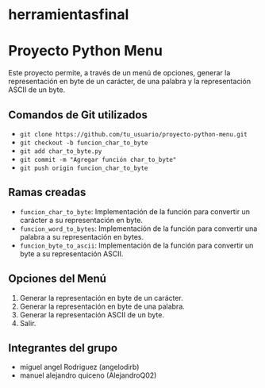 # herramientasfinal
# Proyecto Python Menu

Este proyecto permite, a través de un menú de opciones, generar la representación en byte de un carácter, de una palabra y la representación ASCII de un byte.

## Comandos de Git utilizados
- `git clone https://github.com/tu_usuario/proyecto-python-menu.git`
- `git checkout -b funcion_char_to_byte`
- `git add char_to_byte.py`
- `git commit -m "Agregar función char_to_byte"`
- `git push origin funcion_char_to_byte`

## Ramas creadas
- `funcion_char_to_byte`: Implementación de la función para convertir un carácter a su representación en byte.
- `funcion_word_to_bytes`: Implementación de la función para convertir una palabra a su representación en bytes.
- `funcion_byte_to_ascii`: Implementación de la función para convertir un byte a su representación ASCII.

## Opciones del Menú
1. Generar la representación en byte de un carácter.
2. Generar la representación en byte de una palabra.
3. Generar la representación ASCII de un byte.
4. Salir.

## Integrantes del grupo
- miguel angel Rodriguez (angelodirb)
- manuel alejandro quiceno (AlejandroQ02)
